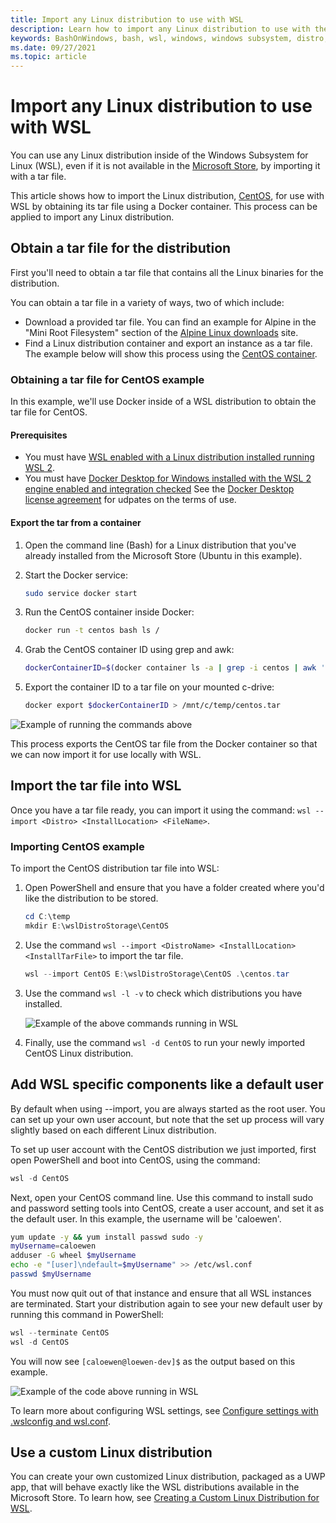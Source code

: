 ```yaml
---
title: Import any Linux distribution to use with WSL
description: Learn how to import any Linux distribution to use with the Windows Subsystem for Linux.
keywords: BashOnWindows, bash, wsl, windows, windows subsystem, distro, custom
ms.date: 09/27/2021
ms.topic: article
---
```


# Import any Linux distribution to use with WSL

You can use any Linux distribution inside of the Windows Subsystem for Linux (WSL), even if it is not available in the [Microsoft Store](https://www.microsoft.com/en-us/search/shop/apps?q=linux), by importing it with a tar file. 

This article shows how to import the Linux distribution, [CentOS](https://www.centos.org/), for use with WSL by obtaining its tar file using a Docker container. This process can be applied to import any Linux distribution.

## Obtain a tar file for the distribution

First you'll need to obtain a tar file that contains all the Linux binaries for the distribution.

You can obtain a tar file in a variety of ways, two of which include:

- Download a provided tar file. You can find an example for Alpine in the "Mini Root Filesystem" section of the [Alpine Linux downloads](https://alpinelinux.org/downloads/) site.
- Find a Linux distribution container and export an instance as a tar file. The example below will show this process using the [CentOS container](https://hub.docker.com/_/centos).

### Obtaining a tar file for CentOS example

In this example, we'll use Docker inside of a WSL distribution to obtain the tar file for CentOS.

#### Prerequisites

- You must have [WSL enabled with a Linux distribution installed running WSL 2](./install-manual.md).
- You must have [Docker Desktop for Windows installed with the WSL 2 engine enabled and integration checked](./tutorials/wsl-containers.md#install-docker-desktop) See the [Docker Desktop license agreement](https://docs.docker.com/subscription/#docker-desktop-license-agreement) for udpates on the terms of use.

#### Export the tar from a container

1. Open the command line (Bash) for a Linux distribution that you've already installed from the Microsoft Store (Ubuntu in this example).

2. Start the Docker service:

    ```bash
    sudo service docker start
    ```

3. Run the CentOS container inside Docker:

    ```bash
    docker run -t centos bash ls /
    ```

4. Grab the CentOS container ID using grep and awk:

    ```bash
    dockerContainerID=$(docker container ls -a | grep -i centos | awk '{print $1}')
    ```

5. Export the container ID to a tar file on your mounted c-drive:

    ```bash
    docker export $dockerContainerID > /mnt/c/temp/centos.tar
    ```

![Example of running the commands above](./media/run-any-distro-tarfile.png)

This process exports the CentOS tar file from the Docker container so that we can now import it for use locally with WSL.

## Import the tar file into WSL

Once you have a tar file ready, you can import it using the command: `wsl --import <Distro> <InstallLocation> <FileName>`.

### Importing CentOS example

To import the CentOS distribution tar file into WSL:

1. Open PowerShell and ensure that you have a folder created where you'd like the distribution to be stored.

    ```PowerShell
    cd C:\temp
    mkdir E:\wslDistroStorage\CentOS
    ```

2. Use the command `wsl --import <DistroName> <InstallLocation> <InstallTarFile>` to import the tar file. 

    ```PowerShell
    wsl --import CentOS E:\wslDistroStorage\CentOS .\centos.tar
    ```

3. Use the command `wsl -l -v` to check which distributions you have installed.

    ![Example of the above commands running in WSL](./media/run-any-distro-import.png)

4. Finally, use the command `wsl -d CentOS` to run your newly imported CentOS Linux distribution.

## Add WSL specific components like a default user

By default when using --import, you are always started as the root user. You can set up your own user account, but note that the set up process will vary slightly based on each different Linux distribution.

To set up user account with the CentOS distribution we just imported, first open PowerShell and boot into CentOS, using the command:

```PowerShell
wsl -d CentOS
```

Next, open your CentOS command line. Use this command to install sudo and password setting tools into CentOS, create a user account, and set it as the default user. In this example, the username will be 'caloewen'.

```bash
yum update -y && yum install passwd sudo -y
myUsername=caloewen
adduser -G wheel $myUsername
echo -e "[user]\ndefault=$myUsername" >> /etc/wsl.conf
passwd $myUsername
```

You must now quit out of that instance and ensure that all WSL instances are terminated. Start your distribution again to see your new default user by running this command in PowerShell:

```PowerShell
wsl --terminate CentOS
wsl -d CentOS
```

You will now see `[caloewen@loewen-dev]$` as the output based on this example.

![Example of the code above running in WSL](./media/run-any-distro-customuser.png)

To learn more about configuring WSL settings, see [Configure settings with .wslconfig and wsl.conf](/windows/wsl/wsl-config#configure-settings-with-wslconfig-and-wslconf).

## Use a custom Linux distribution

You can create your own customized Linux distribution, packaged as a UWP app, that will behave exactly like the WSL distributions available in the Microsoft Store. To learn how, see [Creating a Custom Linux Distribution for WSL](./build-custom-distro.md).
